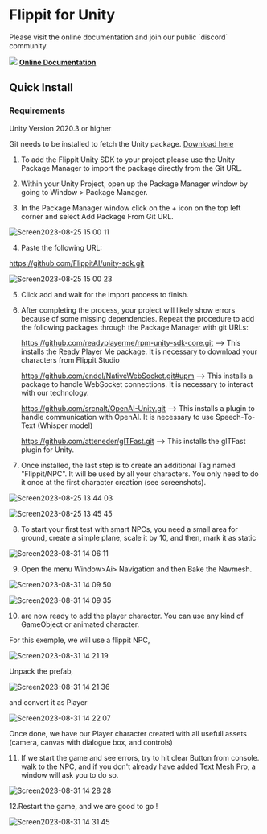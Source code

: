 # Flippit for Unity

<p>
Please visit the online documentation and join our public `discord` community.

![](https://i.imgur.com/zGamwPM.png) **[Online Documentation](https://flippitai.notion.site/Unity-SDK-fb1a3d5acfbb433e9334ffb124b8800c )**
</p>

## Quick Install
### Requirements
Unity Version 2020.3 or higher

Git needs to be installed to fetch the Unity package. [Download here](https://git-scm.com/downloads)

1. To add the Flippit Unity SDK to your project please use the Unity Package Manager to import the package directly from the Git URL.

2. Within your Unity Project, open up the Package Manager window by going to Window > Package Manager.

3. In the Package Manager window click on the + icon on the top left corner and select Add Package From Git URL.

![Screen2023-08-25 15 00 11](https://github.com/FlippitAI/unity-sdk/assets/1887378/0401e12a-253e-4e3e-9188-bc641bef40ee)

4. Paste the following URL:

https://github.com/FlippitAI/unity-sdk.git

![Screen2023-08-25 15 00 23](https://github.com/FlippitAI/unity-sdk/assets/1887378/811166a7-7a9e-46fe-915a-52bff5a9bba0)

5. Click add and wait for the import process to finish.

6. After completing the process, your project will likely show errors because of some missing dependencies.
Repeat the procedure to add the following packages through the Package Manager with git URLs:
   
   https://github.com/readyplayerme/rpm-unity-sdk-core.git --> This installs the Ready Player Me package. It is necessary to download your characters from Flippit Studio
   
   https://github.com/endel/NativeWebSocket.git#upm --> This installs a package to handle WebSocket connections. It is necessary to interact with our technology.
   
   https://github.com/srcnalt/OpenAI-Unity.git --> This installs a plugin to handle communication with OpenAI. It is necessary to use Speech-To-Text (Whisper model)

   https://github.com/atteneder/glTFast.git --> This installs the glTFast plugin for Unity.
   
7. Once installed, the last step is to create an additional Tag named "Flippit/NPC". It will be used by all your characters. You only need to do it once at the first character creation (see screenshots).
   
![Screen2023-08-25 13 44 03](https://github.com/FlippitAI/unity-sdk/assets/1887378/f8b730d2-ad73-4e3c-a111-bbd9c2159589)

![Screen2023-08-25 13 45 45](https://github.com/FlippitAI/unity-sdk/assets/1887378/5e5db71e-b64b-4a56-9b84-8cdc0be12464)

8. To start your first test with smart NPCs, you need a small area for ground, create a simple plane, scale it by 10, and then, mark it as static

![Screen2023-08-31 14 06 11](https://github.com/FlippitAI/unity-sdk/assets/1887378/36bf9c5d-b395-4cb3-a1da-51b6dc75f976)

9. Open the menu Window>Ai> Navigation and then Bake the Navmesh.

![Screen2023-08-31 14 09 50](https://github.com/FlippitAI/unity-sdk/assets/1887378/959818fc-c200-46d2-8bdb-d0c806f31a6d)

![Screen2023-08-31 14 09 35](https://github.com/FlippitAI/unity-sdk/assets/1887378/887d3ee3-9a94-4a7e-8dc1-56baa3e4b7e4)

10. are now ready to add the player character. You can use any kind of GameObject or animated character.

For this exemple, we will use a flippit NPC, 

![Screen2023-08-31 14 21 19](https://github.com/FlippitAI/unity-sdk/assets/1887378/577ce0b5-5ceb-45ca-aa57-617f86204323)

Unpack the prefab,

![Screen2023-08-31 14 21 36](https://github.com/FlippitAI/unity-sdk/assets/1887378/125ccb73-3ce2-4452-b8f7-06ed588ec2df)

and convert it as Player

![Screen2023-08-31 14 22 07](https://github.com/FlippitAI/unity-sdk/assets/1887378/b82e9cc6-4b43-4575-94a0-2b595e94cf67)

Once done, we have our Player character created with all usefull assets (camera, canvas with dialogue box, and controls)

11. If we start the game and see errors, try to hit clear Button from console. walk to the NPC, and if you don't already have added Text Mesh Pro, a window will ask you to do so.

![Screen2023-08-31 14 28 28](https://github.com/FlippitAI/unity-sdk/assets/1887378/ce5b4af7-c87f-4b53-b842-698465f0d4e1)

12.Restart the game, and we are good to go !

![Screen2023-08-31 14 31 45](https://github.com/FlippitAI/unity-sdk/assets/1887378/f1110873-32f8-412c-8236-6a666740a6ca)



